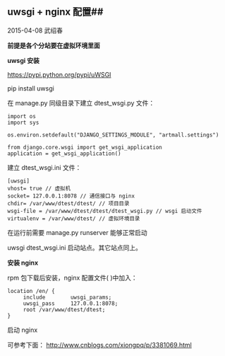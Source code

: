 ## uwsgi + nginx 配置##
2015-04-08 武绍春

**前提是各个分站要在虚拟环境里面**

**uwsgi 安装**

https://pypi.python.org/pypi/uWSGI

pip install uwsgi

在 manage.py 同级目录下建立 dtest_wsgi.py 文件：

    import os
    import sys
    
    os.environ.setdefault("DJANGO_SETTINGS_MODULE", "artmall.settings")
    
    from django.core.wsgi import get_wsgi_application
    application = get_wsgi_application()

建立 dtest_wsgi.ini 文件：

    [uwsgi]
    vhost= true // 虚拟机
    socket= 127.0.0.1:8078 // 通信接口与 nginx
    chdir= /var/www/dtest/dtest/ // 项目目录
    wsgi-file = /var/www/dtest/dtest/dtest_wsgi.py // wsgi 启动文件
    virtualenv = /var/www/dtest/ // 虚拟环境目录

在运行前需要 manage.py runserver 能够正常启动

uwsgi dtest_wsgi.ini 启动站点。其它站点同上。

**安装 nginx**

rpm 包下载后安装，nginx 配置文件( )中加入：

    location /en/ {
         include        uwsgi_params;
         uwsgi_pass     127.0.0.1:8078;
         root /var/www/dtest/dtest;
    }

启动 nginx 

可参考下面：
http://www.cnblogs.com/xiongpq/p/3381069.html